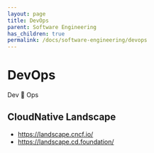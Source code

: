 ```yaml
---
layout: page
title: DevOps
parent: Software Engineering
has_children: true
permalink: /docs/software-engineering/devops
---
```


# DevOps

Dev 🤝 Ops

## CloudNative Landscape

- https://landscape.cncf.io/
- https://landscape.cd.foundation/